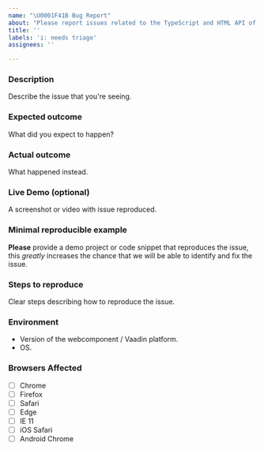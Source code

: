 ```yaml
---
name: "\U0001F41B Bug Report"
about: "Please report issues related to the TypeScript and HTML API of Vaadin components here."
title: ''
labels: 'i: needs triage'
assignees: ''

---
```


<!--
  Please fill out each section below, otherwise, your issue risks taking an infinite amount of time to triage. This info allows the maintainers team to diagnose and fix your issue as quickly as possible.

  Before opening a new issue, please search existing issues: https://github.com/vaadin/web-components/issues.
-->

### Description

Describe the issue that you're seeing.

<!-- Example: The `vaadin-grid` element scrolls when applying filter. -->

### Expected outcome

What did you expect to happen?

<!-- Example: No scrolling should happen. -->

### Actual outcome

What happened instead.

<!-- Example: Grid content occasionally gets scrolled. -->

### Live Demo (optional)

A screenshot or video with issue reproduced.

### Minimal reproducible example

**Please** provide a demo project or code snippet that reproduces the issue, this _greatly_ increases the chance that we will be able to identify and fix the issue.

<!--
```
<vaadin-grid></vaadin-grid>
```
```
const grid = document.querySelector('vaadin-grid');
grid.items = items;
```
-->

### Steps to reproduce

Clear steps describing how to reproduce the issue.

<!-- Example
1. Put a `vaadin-grid` element in the page.
2. Add `vaadin-grid-filter` element to the column header template.
3. Open the page in a web browser.
4. Start typing in the filter input.
-->

### Environment

- Version of the webcomponent / Vaadin platform.
- OS.

<!-- Example:
- v20.0.0
- OSX 10.13.4
-->

### Browsers Affected
<!-- Check all that apply -->
- [ ] Chrome
- [ ] Firefox
- [ ] Safari
- [ ] Edge
- [ ] IE 11
- [ ] iOS Safari
- [ ] Android Chrome
